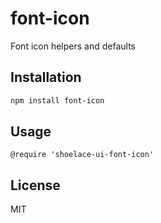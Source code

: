 # font-icon

Font icon helpers and defaults

## Installation

```sh
npm install font-icon
```

## Usage

```styl
@require 'shoelace-ui-font-icon'
```

## License

MIT
